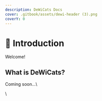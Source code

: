 ```yaml
---
description: DeWiCats Docs
cover: .gitbook/assets/dewi-header (3).png
coverY: 0
---
```


# 👋 Introduction&#x20;

Welcome!

## What is DeWiCats?

Coming soon...\


\


